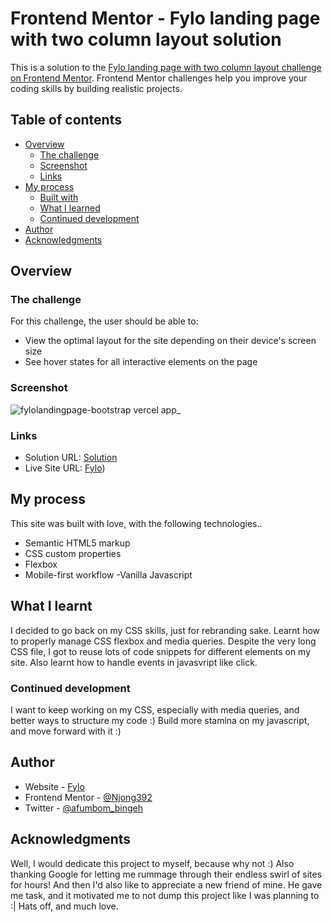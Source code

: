 # Frontend Mentor - Fylo landing page with two column layout solution

This is a solution to the [Fylo landing page with two column layout challenge on Frontend Mentor](https://www.frontendmentor.io/challenges/fylo-landing-page-with-two-column-layout-5ca5ef041e82137ec91a50f5). Frontend Mentor challenges help you improve your coding skills by building realistic projects. 

## Table of contents

- [Overview](#overview)
  - [The challenge](#the-challenge)
  - [Screenshot](#screenshot)
  - [Links](#links)
- [My process](#my-process)
  - [Built with](#built-with)
  - [What I learned](#what-i-learned)
  - [Continued development](#continued-development)
- [Author](#author)
- [Acknowledgments](#acknowledgments)



## Overview

### The challenge

For this challenge, the user should be able to:

- View the optimal layout for the site depending on their device's screen size
- See hover states for all interactive elements on the page

### Screenshot

![fylolandingpage-bootstrap vercel app_](https://user-images.githubusercontent.com/81039882/153856861-18a92262-61de-4ce0-b48f-023936c992b3.png)


### Links

- Solution URL: [Solution](https://your-solution-url.com)
- Live Site URL: [Fylo](https://fylolandingpage-bootstrap.vercel.app/))

## My process

This site was built with love, with the following technologies..

- Semantic HTML5 markup
- CSS custom properties
- Flexbox
- Mobile-first workflow
-Vanilla Javascript


## What I learnt

I decided to go back on my CSS skills, just for rebranding sake. Learnt how to properly manage CSS
flexbox and media queries. Despite the very long CSS file, I got to reuse lots of code snippets for 
different elements on my site. Also learnt how to handle events in javasvript like click. 



### Continued development
I want to keep working on my CSS, especially with media queries, and better ways to structure my code :)
Build more stamina on my javascript, and move forward with it :)


## Author

- Website - [Fylo](https://fylolandingpage-bootstrap.vercel.app/)
- Frontend Mentor - [@Njong392](https://www.frontendmentor.io/profile/Njong392)
- Twitter - [@afumbom_bingeh](https://twitter.com/afumbom_bingeh)


## Acknowledgments

Well, I would dedicate this project to myself, because why not :) Also thanking Google for letting me rummage through their endless swirl of sites for hours! And then I'd also like to appreciate a new friend of mine. He gave me task, and it motivated me to not dump this project like I was planning to :| Hats off, and much love. 
